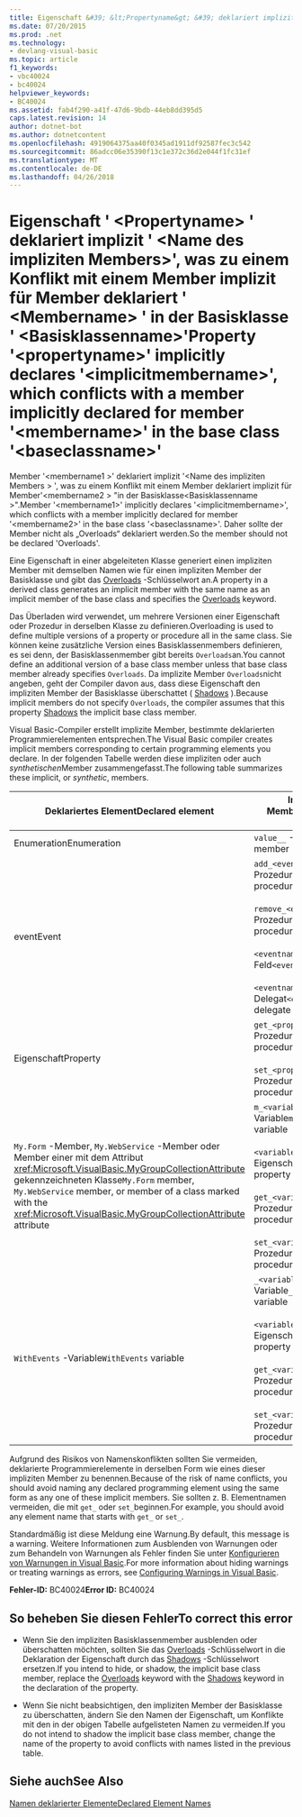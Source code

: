 ```yaml
---
title: Eigenschaft &#39; &lt;Propertyname&gt; &#39; deklariert implizit &#39; &lt;Name des impliziten Members&gt;&#39;, was zu einem Konflikt mit einem Member implizit für Member deklariert &#39; &lt;Membername&gt; &#39; in der Basisklasse &#39; &lt;Basisklassenname&gt;&#39;
ms.date: 07/20/2015
ms.prod: .net
ms.technology:
- devlang-visual-basic
ms.topic: article
f1_keywords:
- vbc40024
- bc40024
helpviewer_keywords:
- BC40024
ms.assetid: fab4f290-a41f-47d6-9bdb-44eb8dd395d5
caps.latest.revision: 14
author: dotnet-bot
ms.author: dotnetcontent
ms.openlocfilehash: 4919064375aa40f0345ad1911df92587fec3c542
ms.sourcegitcommit: 86adcc06e35390f13c1e372c36d2e044f1fc31ef
ms.translationtype: MT
ms.contentlocale: de-DE
ms.lasthandoff: 04/26/2018
---
```

# <a name="property-39ltpropertynamegt39-implicitly-declares-39ltimplicitmembernamegt39-which-conflicts-with-a-member-implicitly-declared-for-member-39ltmembernamegt39-in-the-base-class-39ltbaseclassnamegt39"></a><span data-ttu-id="7b829-102">Eigenschaft &#39; &lt;Propertyname&gt; &#39; deklariert implizit &#39; &lt;Name des impliziten Members&gt;&#39;, was zu einem Konflikt mit einem Member implizit für Member deklariert &#39; &lt;Membername&gt; &#39; in der Basisklasse &#39; &lt;Basisklassenname&gt;&#39;</span><span class="sxs-lookup"><span data-stu-id="7b829-102">Property &#39;&lt;propertyname&gt;&#39; implicitly declares &#39;&lt;implicitmembername&gt;&#39;, which conflicts with a member implicitly declared for member &#39;&lt;membername&gt;&#39; in the base class &#39;&lt;baseclassname&gt;&#39;</span></span>
<span data-ttu-id="7b829-103">Member '\<membername1 >' deklariert implizit '\<Name des impliziten Members > ', was zu einem Konflikt mit einem Member deklariert implizit für Member'\<membername2 > "in der Basisklasse\<Basisklassenname >".</span><span class="sxs-lookup"><span data-stu-id="7b829-103">Member '\<membername1>' implicitly declares '\<implicitmembername>', which conflicts with a member implicitly declared for member '\<membername2>' in the base class '\<baseclassname>'.</span></span> <span data-ttu-id="7b829-104">Daher sollte der Member nicht als „Overloads“ deklariert werden.</span><span class="sxs-lookup"><span data-stu-id="7b829-104">So the member should not be declared 'Overloads'.</span></span>  
  
 <span data-ttu-id="7b829-105">Eine Eigenschaft in einer abgeleiteten Klasse generiert einen impliziten Member mit demselben Namen wie für einen impliziten Member der Basisklasse und gibt das [Overloads](../../visual-basic/language-reference/modifiers/overloads.md) -Schlüsselwort an.</span><span class="sxs-lookup"><span data-stu-id="7b829-105">A property in a derived class generates an implicit member with the same name as an implicit member of the base class and specifies the [Overloads](../../visual-basic/language-reference/modifiers/overloads.md) keyword.</span></span>  
  
 <span data-ttu-id="7b829-106">Das Überladen wird verwendet, um mehrere Versionen einer Eigenschaft oder Prozedur in derselben Klasse zu definieren.</span><span class="sxs-lookup"><span data-stu-id="7b829-106">Overloading is used to define multiple versions of a property or procedure all in the same class.</span></span> <span data-ttu-id="7b829-107">Sie können keine zusätzliche Version eines Basisklassenmembers definieren, es sei denn, der Basisklassenmember gibt bereits `Overloads`an.</span><span class="sxs-lookup"><span data-stu-id="7b829-107">You cannot define an additional version of a base class member unless that base class member already specifies `Overloads`.</span></span> <span data-ttu-id="7b829-108">Da implizite Member `Overloads`nicht angeben, geht der Compiler davon aus, dass diese Eigenschaft den impliziten Member der Basisklasse überschattet ( [Shadows](../../visual-basic/language-reference/modifiers/shadows.md) ).</span><span class="sxs-lookup"><span data-stu-id="7b829-108">Because implicit members do not specify `Overloads`, the compiler assumes that this property [Shadows](../../visual-basic/language-reference/modifiers/shadows.md) the implicit base class member.</span></span>  
  
 <span data-ttu-id="7b829-109">Visual Basic-Compiler erstellt implizite Member, bestimmte deklarierten Programmierelementen entsprechen.</span><span class="sxs-lookup"><span data-stu-id="7b829-109">The Visual Basic compiler creates implicit members corresponding to certain programming elements you declare.</span></span> <span data-ttu-id="7b829-110">In der folgenden Tabelle werden diese impliziten oder auch *synthetischen*Member zusammengefasst.</span><span class="sxs-lookup"><span data-stu-id="7b829-110">The following table summarizes these implicit, or *synthetic*, members.</span></span>  
  
|<span data-ttu-id="7b829-111">Deklariertes Element</span><span class="sxs-lookup"><span data-stu-id="7b829-111">Declared element</span></span>|<span data-ttu-id="7b829-112">Implizit erstellte Member</span><span class="sxs-lookup"><span data-stu-id="7b829-112">Implicitly created members</span></span>|  
|----------------------|--------------------------------|  
|<span data-ttu-id="7b829-113">Enumeration</span><span class="sxs-lookup"><span data-stu-id="7b829-113">Enumeration</span></span>|<span data-ttu-id="7b829-114">`value__` -Member</span><span class="sxs-lookup"><span data-stu-id="7b829-114">`value__` member</span></span>|  
|<span data-ttu-id="7b829-115">event</span><span class="sxs-lookup"><span data-stu-id="7b829-115">Event</span></span>|<span data-ttu-id="7b829-116">`add_<eventname>` -Prozedur</span><span class="sxs-lookup"><span data-stu-id="7b829-116">`add_<eventname>` procedure</span></span><br /><br /> <span data-ttu-id="7b829-117">`remove_<eventname>` -Prozedur</span><span class="sxs-lookup"><span data-stu-id="7b829-117">`remove_<eventname>` procedure</span></span><br /><br /> <span data-ttu-id="7b829-118">`<eventname>Event` -Feld</span><span class="sxs-lookup"><span data-stu-id="7b829-118">`<eventname>Event` field</span></span><br /><br /> <span data-ttu-id="7b829-119">`<eventname>EventHandler` -Delegat</span><span class="sxs-lookup"><span data-stu-id="7b829-119">`<eventname>EventHandler` delegate</span></span>|  
|<span data-ttu-id="7b829-120">Eigenschaft</span><span class="sxs-lookup"><span data-stu-id="7b829-120">Property</span></span>|<span data-ttu-id="7b829-121">`get_<propertyname>` -Prozedur</span><span class="sxs-lookup"><span data-stu-id="7b829-121">`get_<propertyname>` procedure</span></span><br /><br /> <span data-ttu-id="7b829-122">`set_<propertyname>` -Prozedur</span><span class="sxs-lookup"><span data-stu-id="7b829-122">`set_<propertyname>` procedure</span></span>|  
|<span data-ttu-id="7b829-123">`My.Form` -Member, `My.WebService` -Member oder Member einer mit dem Attribut <xref:Microsoft.VisualBasic.MyGroupCollectionAttribute> gekennzeichneten Klasse</span><span class="sxs-lookup"><span data-stu-id="7b829-123">`My.Form` member, `My.WebService` member, or member of a class marked with the <xref:Microsoft.VisualBasic.MyGroupCollectionAttribute> attribute</span></span>|<span data-ttu-id="7b829-124">`m_<variablename>` `Static` -Variable</span><span class="sxs-lookup"><span data-stu-id="7b829-124">`m_<variablename>` `Static` variable</span></span><br /><br /> <span data-ttu-id="7b829-125">`<variablename>` -Eigenschaft</span><span class="sxs-lookup"><span data-stu-id="7b829-125">`<variablename>` property</span></span><br /><br /> <span data-ttu-id="7b829-126">`get_<variablename>` -Prozedur</span><span class="sxs-lookup"><span data-stu-id="7b829-126">`get_<variablename>` procedure</span></span><br /><br /> <span data-ttu-id="7b829-127">`set_<variablename>` -Prozedur</span><span class="sxs-lookup"><span data-stu-id="7b829-127">`set_<variablename>` procedure</span></span>|  
|<span data-ttu-id="7b829-128">`WithEvents` -Variable</span><span class="sxs-lookup"><span data-stu-id="7b829-128">`WithEvents` variable</span></span>|<span data-ttu-id="7b829-129">`_<variablename>` -Variable</span><span class="sxs-lookup"><span data-stu-id="7b829-129">`_<variablename>` variable</span></span><br /><br /> <span data-ttu-id="7b829-130">`<variablename>` -Eigenschaft</span><span class="sxs-lookup"><span data-stu-id="7b829-130">`<variablename>` property</span></span><br /><br /> <span data-ttu-id="7b829-131">`get_<variablename>` -Prozedur</span><span class="sxs-lookup"><span data-stu-id="7b829-131">`get_<variablename>` procedure</span></span><br /><br /> <span data-ttu-id="7b829-132">`set_<variablename>` -Prozedur</span><span class="sxs-lookup"><span data-stu-id="7b829-132">`set_<variablename>` procedure</span></span>|  
  
 <span data-ttu-id="7b829-133">Aufgrund des Risikos von Namenskonflikten sollten Sie vermeiden, deklarierte Programmierelemente in derselben Form wie eines dieser impliziten Member zu benennen.</span><span class="sxs-lookup"><span data-stu-id="7b829-133">Because of the risk of name conflicts, you should avoid naming any declared programming element using the same form as any one of these implicit members.</span></span> <span data-ttu-id="7b829-134">Sie sollten z. B. Elementnamen vermeiden, die mit `get_` oder `set_`beginnen.</span><span class="sxs-lookup"><span data-stu-id="7b829-134">For example, you should avoid any element name that starts with `get_` or `set_`.</span></span>  
  
 <span data-ttu-id="7b829-135">Standardmäßig ist diese Meldung eine Warnung.</span><span class="sxs-lookup"><span data-stu-id="7b829-135">By default, this message is a warning.</span></span> <span data-ttu-id="7b829-136">Weitere Informationen zum Ausblenden von Warnungen oder zum Behandeln von Warnungen als Fehler finden Sie unter [Konfigurieren von Warnungen in Visual Basic](/visualstudio/ide/configuring-warnings-in-visual-basic).</span><span class="sxs-lookup"><span data-stu-id="7b829-136">For more information about hiding warnings or treating warnings as errors, see [Configuring Warnings in Visual Basic](/visualstudio/ide/configuring-warnings-in-visual-basic).</span></span>  
  
 <span data-ttu-id="7b829-137">**Fehler-ID:** BC40024</span><span class="sxs-lookup"><span data-stu-id="7b829-137">**Error ID:** BC40024</span></span>  
  
## <a name="to-correct-this-error"></a><span data-ttu-id="7b829-138">So beheben Sie diesen Fehler</span><span class="sxs-lookup"><span data-stu-id="7b829-138">To correct this error</span></span>  
  
-   <span data-ttu-id="7b829-139">Wenn Sie den impliziten Basisklassenmember ausblenden oder überschatten möchten, sollten Sie das [Overloads](../../visual-basic/language-reference/modifiers/overloads.md) -Schlüsselwort in die Deklaration der Eigenschaft durch das [Shadows](../../visual-basic/language-reference/modifiers/shadows.md) -Schlüsselwort ersetzen.</span><span class="sxs-lookup"><span data-stu-id="7b829-139">If you intend to hide, or shadow, the implicit base class member, replace the [Overloads](../../visual-basic/language-reference/modifiers/overloads.md) keyword with the [Shadows](../../visual-basic/language-reference/modifiers/shadows.md) keyword in the declaration of the property.</span></span>  
  
-   <span data-ttu-id="7b829-140">Wenn Sie nicht beabsichtigen, den impliziten Member der Basisklasse zu überschatten, ändern Sie den Namen der Eigenschaft, um Konflikte mit den in der obigen Tabelle aufgelisteten Namen zu vermeiden.</span><span class="sxs-lookup"><span data-stu-id="7b829-140">If you do not intend to shadow the implicit base class member, change the name of the property to avoid conflicts with names listed in the previous table.</span></span>  
  
## <a name="see-also"></a><span data-ttu-id="7b829-141">Siehe auch</span><span class="sxs-lookup"><span data-stu-id="7b829-141">See Also</span></span>  
 [<span data-ttu-id="7b829-142">Namen deklarierter Elemente</span><span class="sxs-lookup"><span data-stu-id="7b829-142">Declared Element Names</span></span>](../../visual-basic/programming-guide/language-features/declared-elements/declared-element-names.md)

